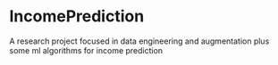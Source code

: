 # IncomePrediction
A research project focused in data engineering and augmentation plus some ml algorithms for income prediction
